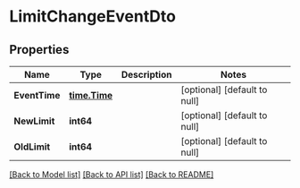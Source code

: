 # LimitChangeEventDto

## Properties
| Name          | Type                          | Description | Notes                        |
| ------------- | ----------------------------- | ----------- | ---------------------------- |
| **EventTime** | [**time.Time**](time.Time.md) |             | [optional] [default to null] |
| **NewLimit**  | **int64**                     |             | [optional] [default to null] |
| **OldLimit**  | **int64**                     |             | [optional] [default to null] |

[[Back to Model list]](../README.md#documentation-for-models) [[Back to API list]](../README.md#documentation-for-api-endpoints) [[Back to README]](../README.md)
